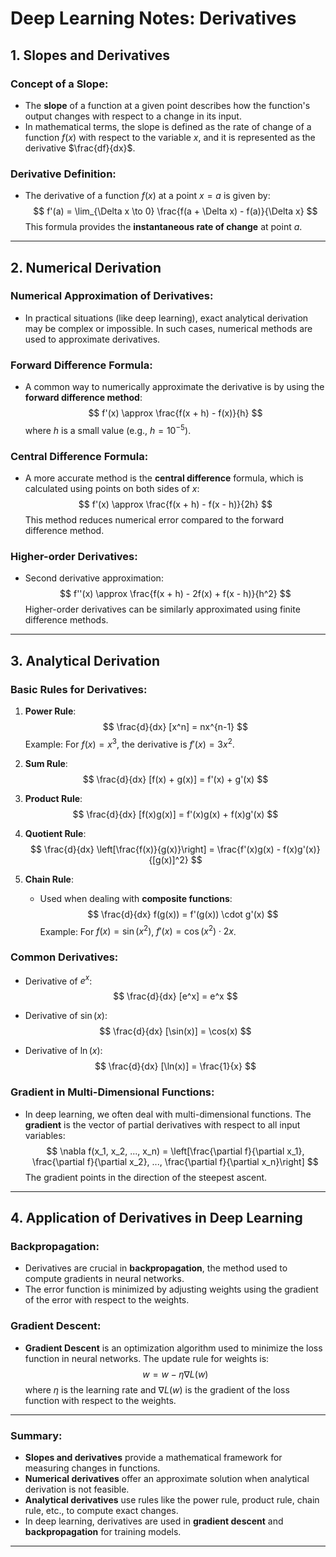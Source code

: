 # Deep Learning Notes: Derivatives

## 1. Slopes and Derivatives

### Concept of a Slope:
- The **slope** of a function at a given point describes how the function's output changes with respect to a change in its input.
- In mathematical terms, the slope is defined as the rate of change of a function $f(x)$ with respect to the variable $x$, and it is represented as the derivative $\frac{df}{dx}$.

### Derivative Definition:
- The derivative of a function $f(x)$ at a point $x = a$ is given by:
$$ 
f'(a) = \lim_{\Delta x \to 0} \frac{f(a + \Delta x) - f(a)}{\Delta x} 
$$
This formula provides the **instantaneous rate of change** at point $a$.

---

## 2. Numerical Derivation

### Numerical Approximation of Derivatives:
- In practical situations (like deep learning), exact analytical derivation may be complex or impossible. In such cases, numerical methods are used to approximate derivatives.

### Forward Difference Formula:
- A common way to numerically approximate the derivative is by using the **forward difference method**:
$$ 
f'(x) \approx \frac{f(x + h) - f(x)}{h} 
$$
where $h$ is a small value (e.g., $h = 10^{-5}$).

### Central Difference Formula:
- A more accurate method is the **central difference** formula, which is calculated using points on both sides of $x$:
$$ 
f'(x) \approx \frac{f(x + h) - f(x - h)}{2h} 
$$
This method reduces numerical error compared to the forward difference method.

### Higher-order Derivatives:
- Second derivative approximation:
$$ 
f''(x) \approx \frac{f(x + h) - 2f(x) + f(x - h)}{h^2} 
$$
Higher-order derivatives can be similarly approximated using finite difference methods.

---

## 3. Analytical Derivation

### Basic Rules for Derivatives:
1. **Power Rule**: 
   $$ 
   \frac{d}{dx} [x^n] = nx^{n-1} 
   $$
   Example: For $f(x) = x^3$, the derivative is $f'(x) = 3x^2$.

2. **Sum Rule**: 
   $$ 
   \frac{d}{dx} [f(x) + g(x)] = f'(x) + g'(x) 
   $$

3. **Product Rule**:
   $$ 
   \frac{d}{dx} [f(x)g(x)] = f'(x)g(x) + f(x)g'(x) 
   $$

4. **Quotient Rule**:
   $$ 
   \frac{d}{dx} \left[\frac{f(x)}{g(x)}\right] = \frac{f'(x)g(x) - f(x)g'(x)}{[g(x)]^2} 
   $$

5. **Chain Rule**:
   - Used when dealing with **composite functions**:
   $$ 
   \frac{d}{dx} f(g(x)) = f'(g(x)) \cdot g'(x) 
   $$
   Example: For $f(x) = \sin(x^2)$, $f'(x) = \cos(x^2) \cdot 2x$.

### Common Derivatives:
- Derivative of $e^x$: 
$$ 
\frac{d}{dx} [e^x] = e^x 
$$
  
- Derivative of $\sin(x)$: 
$$ 
\frac{d}{dx} [\sin(x)] = \cos(x) 
$$

- Derivative of $\ln(x)$: 
$$ 
\frac{d}{dx} [\ln(x)] = \frac{1}{x} 
$$

### Gradient in Multi-Dimensional Functions:
- In deep learning, we often deal with multi-dimensional functions. The **gradient** is the vector of partial derivatives with respect to all input variables:
$$ 
\nabla f(x_1, x_2, ..., x_n) = \left[\frac{\partial f}{\partial x_1}, \frac{\partial f}{\partial x_2}, ..., \frac{\partial f}{\partial x_n}\right] 
$$
The gradient points in the direction of the steepest ascent.

---

## 4. Application of Derivatives in Deep Learning

### Backpropagation:
- Derivatives are crucial in **backpropagation**, the method used to compute gradients in neural networks.
- The error function is minimized by adjusting weights using the gradient of the error with respect to the weights.

### Gradient Descent:
- **Gradient Descent** is an optimization algorithm used to minimize the loss function in neural networks. The update rule for weights is:
$$ 
w = w - \eta \nabla L(w) 
$$
where $\eta$ is the learning rate and $\nabla L(w)$ is the gradient of the loss function with respect to the weights.

---

### Summary:
- **Slopes and derivatives** provide a mathematical framework for measuring changes in functions.
- **Numerical derivatives** offer an approximate solution when analytical derivation is not feasible.
- **Analytical derivatives** use rules like the power rule, product rule, chain rule, etc., to compute exact changes.
- In deep learning, derivatives are used in **gradient descent** and **backpropagation** for training models.

---